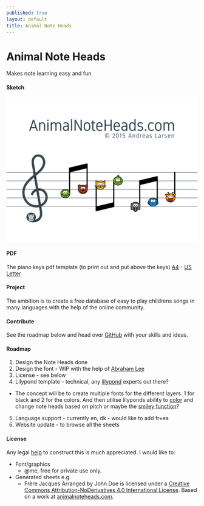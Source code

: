 ```yaml
---
published: true
layout: default
title: Animal Note Heads
---
```

# Animal Note Heads

Makes note learning easy and fun

#### Sketch

![mockup](assets/img/AnimalNoteHeadsMockup.png)

#### PDF

The piano keys pdf template (to print out and put above the keys)
[A4](assets/pdf/AnimalNoteHeads-keys-en-A4.pdf) - [US Letter](assets/pdf/AnimalNoteHeads-keys-en-Letter.pdf)

#### Project

The ambition is to create a free database of easy to play childrens songs in many languages with the help of the online community.

#### Contribute

See the roadmap below and head over [GitHub](https://github.com/andreaslarsen/animalnoteheads) with your skills and ideas. 

#### Roadmap

1. Design the Note Heads done
2. Design the font - WIP with the help of [Abraham Lee](http://fonts.openlilylib.org)  
3. License - see below  
4. Lilypond template - technical, any [lilypond](http://www.lilypond.org) experts out there?
  * The concept will be to create multiple fonts for the different layers. 1 for black and 2 for the colors. And then utilise lilyponds ability to [color](http://lsr.di.unimi.it/LSR/Item?id=572) and change note heads based on pitch or maybe the [smiley function](http://lsr.di.unimi.it/LSR/Item?id=904)? 
5. Language support - currently en, dk - would like to add fr+es  
6. Website update - to browse all the sheets

#### License

Any legal [help](https://github.com/andreaslarsen/animalnoteheads/issues/1) to construct this is much appreciated. I would like to:  

* Font/graphics 
  * @me, free for private use only.  
* Generated sheets e.g.
  * <span xmlns:dct="http://purl.org/dc/terms/" property="dct:title">Frère Jacques</span> Arranged by <span xmlns:cc="http://creativecommons.org/ns#" property="cc:attributionName">John Doe</span> is licensed under a [Creative Commons Attribution-NoDerivatives 4.0 International License](http://creativecommons.org/licenses/by-nd/4.0/). Based on a work at [animalnoteheads.com](http://animalnoteheads.com).
